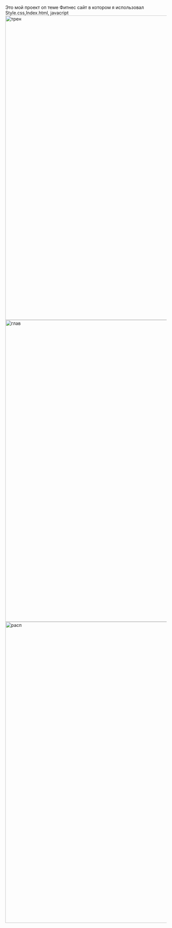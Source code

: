 Это мой проект оп теме Фитнес сайт в котором я использовал Style.css,Index.html, javacript
<img width="1907" height="951" alt="трен" src="https://github.com/user-attachments/assets/d98f872f-3d78-4b7e-8599-b3f942b49f5e" />
<img width="1899" height="943" alt="глав" src="https://github.com/user-attachments/assets/281054bc-5a41-49f4-afec-817126d4aae9" />
<img width="1899" height="941" alt="расп" src="https://github.com/user-attachments/assets/30ff094c-a2dd-4542-b4f7-7ba643d4cd9a" />
